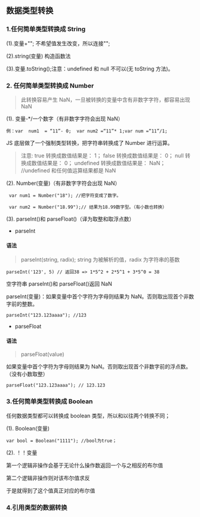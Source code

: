 ## 数据类型转换

### 1.任何简单类型转换成 String

(1).变量+""; 不希望值发生改变，所以连接"";

(2).string(变量) 构造函数法

(3).变量.toString();注意：undefined 和 null 不可以(无 toString 方法)。

### 2. 任何简单类型转换成 Number

> 此转换容易产生 NaN，一旦被转换的变量中含有非数字字符，都容易出现 NaN

(1). 变量-\*/一个数字（有非数字字符会出现 NaN）

```
例：var  num1  = “11”- 0;  var num2 =“11”* 1;var num =“11”/1;
```

JS 底层做了一个强制类型转换，把字符串转换成了 Number 进行运算。

> 注意: true 转换成数值结果是： 1；
> false 转换成数值结果是： 0；
> null 转换成数值结果是： 0；
> undefined 转换成数值结果是： NaN；
> //undefined 和任何值运算结果都是 NaN

(2). Number(变量)（有非数字字符会出现 NaN）

```
 var num1 = Number("18"); //把字符变成了数字。

 var num2 = Number("18.99");// 结果为18.99数字型。（有小数也转换）
```

(3). parseInt()和 parseFloat()（译为取整和取浮点数）

- parseInt

#### 语法

> parseInt(string, radix); string 为被解析的值，radix 为字符串的基数

```
parseInt('123', 5) // 返回38 => 1*5^2 + 2*5^1 + 3*5^0 = 38
```

空字符串 parseInt()和 parseFloat()返回 NaN

parseInt(变量)：如果变量中首个字符为字母则结果为 NaN。否则取出现首个非数字前的整数。

```
parseInt("123.123aaaa"); //123
```

- parseFloat

#### 语法

> parseFloat(value)

如果变量中首个字符为字母则结果为 NaN。否则取出现首个非数字前的浮点数。（没有小数取整）

```
parseFloat("123.123aaaa"); // 123.123
```

### 3.任何简单类型转换成 Boolean

任何数据类型都可以转换成 boolean 类型，所以和以往两个转换不同；

(1). Boolean(变量)

```
var bool = Boolean("1111"); //bool为true；
```

(2). ！！变量

第一个逻辑非操作会基于无论什么操作数返回一个与之相反的布尔值

第二个逻辑非操作则对该布尔值求反

于是就得到了这个值真正对应的布尔值

### 4.引用类型的数据转换
